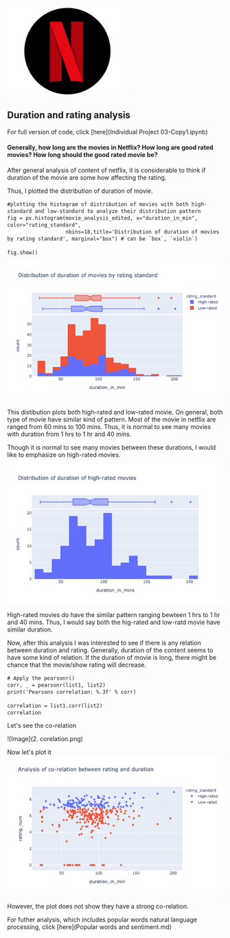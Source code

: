 ![](nflix.png)

## Duration and rating analysis

For full version of code, click [here](Individual Project 03-Copy1.ipynb)


#### Generally, how long are the movies in Netflix? How long are good rated movies? How long should the good rated movie be?


After general analysis of content of netflix, it is considerable to think if duration of the movie are some how affecting the rating.


Thus, I plotted the distribution of duration of movie.
```
#plotting the histogram of distribution of movies with both high-standard and low-standard to analyze their distribution pattern
fig = px.histogram(movie_analysis_edited, x="duration_in_min", color="rating_standard", 
                   nbins=18,title='Distribution of duration of movies by rating standard', marginal="box") # can be `box`, `violin`)
                   
fig.show()
```
![Image](2.a..png)

This distibution plots both high-rated and low-rated movie. On general, both type of movie have similar kind of pattern. Most of the movie in netflix are ranged from 60 mins to 100 mins. Thus, it is normal to see many movies with duration from 1 hrs to 1 hr and 40 mins. 

Though it is normal to see many movies between these durations, I would like to emphasize on high-rated movies.

![Image](2.b..png)

High-rated movies do have the similar pattern ranging bewteen 1 hrs to 1 hr and 40 mins. Thus, I would say both the hig-rated and low-ratd movie have similar duration.

Now, after this analysis I was interested to see if there is any relation between duration and rating. Generally, duration of the content seems to have some kind of relation.  If the duration of movie is long, there might be chance that the movie/show rating will decrease.
```
# Apply the pearsonr() 
corr, _ = pearsonr(list1, list2) 
print('Pearsons correlation: %.3f' % corr)

correlation = list1.corr(list2)
correlation
```
Let's see the co-relation

![Image](2. corelation.png)

Now let's plot it
![Image](2.d..png)

However, the plot does not show they have a strong co-relation.

For futher analysis, which includes popular words natural language processing, click [here](Popular words and sentiment.md)
